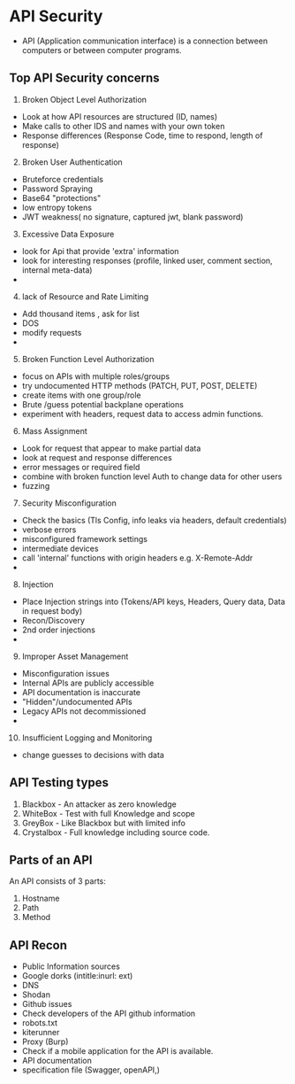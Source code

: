 # API Security

-   API (Application communication interface) is a connection between computers or between computer programs.

## Top API Security concerns

1. Broken Object Level Authorization

-   Look at how API resources are structured (ID, names)
-   Make calls to other IDS and names with your own token
-   Response differences (Response Code, time to respond, length of response)

2. Broken User Authentication

-   Bruteforce credentials
-   Password Spraying
-   Base64 "protections"
-   low entropy tokens
-   JWT weakness( no signature, captured jwt, blank password)

3. Excessive Data Exposure

-   look for Api that provide 'extra' information
-   look for interesting responses (profile, linked user, comment section, internal meta-data)
-

4. lack of Resource and Rate Limiting

-   Add thousand items , ask for list
-   DOS
-   modify requests
-

5. Broken Function Level Authorization

-   focus on APIs with multiple roles/groups
-   try undocumented HTTP methods (PATCH, PUT, POST, DELETE)
-   create items with one group/role
-   Brute /guess potential backplane operations
-   experiment with headers, request data to access admin functions.

6. Mass Assignment

-   Look for request that appear to make partial data
-   look at request and response differences
-   error messages or required field
-   combine with broken function level Auth to change data for other users
-   fuzzing

7. Security Misconfiguration

-   Check the basics (Tls Config, info leaks via headers, default credentials)
-   verbose errors
-   misconfigured framework settings
-   intermediate devices
-   call 'internal' functions with origin headers e.g. X-Remote-Addr
-

8.  Injection

-   Place Injection strings into (Tokens/API keys, Headers, Query data, Data in request body)
-   Recon/Discovery
-   2nd order injections
-

9. Improper Asset Management

-   Misconfiguration issues
-   Internal APIs are publicly accessible
-   API documentation is inaccurate
-   "Hidden"/undocumented APIs
-   Legacy APIs not decommissioned
-

10. Insufficient Logging and Monitoring

-   change guesses to decisions with data

## API Testing types

1. Blackbox - An attacker as zero knowledge
2. WhiteBox - Test with full Knowledge and scope
3. GreyBox - Like Blackbox but with limited info
4. Crystalbox - Full knowledge including source code.

## Parts of an API

An API consists of 3 parts:

1. Hostname
2. Path
3. Method

## API Recon

-   Public Information sources
-   Google dorks (intitle:inurl: ext)
-   DNS
-   Shodan
-   Github issues
-   Check developers of the API github information
-   robots.txt
-   kiterunner
-   Proxy (Burp)
-   Check if a mobile application for the API is available.
-   API documentation
-   specification file (Swagger, openAPI,)
